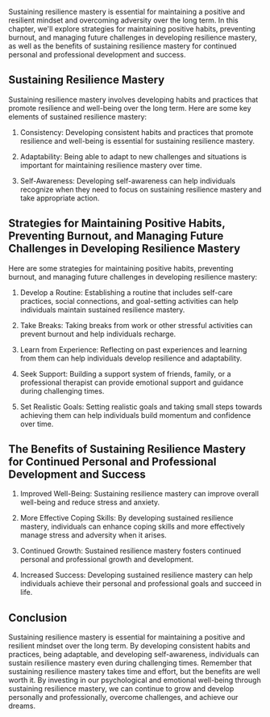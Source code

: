 
Sustaining resilience mastery is essential for maintaining a positive and resilient mindset and overcoming adversity over the long term. In this chapter, we'll explore strategies for maintaining positive habits, preventing burnout, and managing future challenges in developing resilience mastery, as well as the benefits of sustaining resilience mastery for continued personal and professional development and success.

Sustaining Resilience Mastery
-----------------------------

Sustaining resilience mastery involves developing habits and practices that promote resilience and well-being over the long term. Here are some key elements of sustained resilience mastery:

1. Consistency: Developing consistent habits and practices that promote resilience and well-being is essential for sustaining resilience mastery.

2. Adaptability: Being able to adapt to new challenges and situations is important for maintaining resilience mastery over time.

3. Self-Awareness: Developing self-awareness can help individuals recognize when they need to focus on sustaining resilience mastery and take appropriate action.

Strategies for Maintaining Positive Habits, Preventing Burnout, and Managing Future Challenges in Developing Resilience Mastery
-------------------------------------------------------------------------------------------------------------------------------

Here are some strategies for maintaining positive habits, preventing burnout, and managing future challenges in developing resilience mastery:

1. Develop a Routine: Establishing a routine that includes self-care practices, social connections, and goal-setting activities can help individuals maintain sustained resilience mastery.

2. Take Breaks: Taking breaks from work or other stressful activities can prevent burnout and help individuals recharge.

3. Learn from Experience: Reflecting on past experiences and learning from them can help individuals develop resilience and adaptability.

4. Seek Support: Building a support system of friends, family, or a professional therapist can provide emotional support and guidance during challenging times.

5. Set Realistic Goals: Setting realistic goals and taking small steps towards achieving them can help individuals build momentum and confidence over time.

The Benefits of Sustaining Resilience Mastery for Continued Personal and Professional Development and Success
-------------------------------------------------------------------------------------------------------------

1. Improved Well-Being: Sustaining resilience mastery can improve overall well-being and reduce stress and anxiety.

2. More Effective Coping Skills: By developing sustained resilience mastery, individuals can enhance coping skills and more effectively manage stress and adversity when it arises.

3. Continued Growth: Sustained resilience mastery fosters continued personal and professional growth and development.

4. Increased Success: Developing sustained resilience mastery can help individuals achieve their personal and professional goals and succeed in life.

Conclusion
----------

Sustaining resilience mastery is essential for maintaining a positive and resilient mindset over the long term. By developing consistent habits and practices, being adaptable, and developing self-awareness, individuals can sustain resilience mastery even during challenging times. Remember that sustaining resilience mastery takes time and effort, but the benefits are well worth it. By investing in our psychological and emotional well-being through sustaining resilience mastery, we can continue to grow and develop personally and professionally, overcome challenges, and achieve our dreams.
